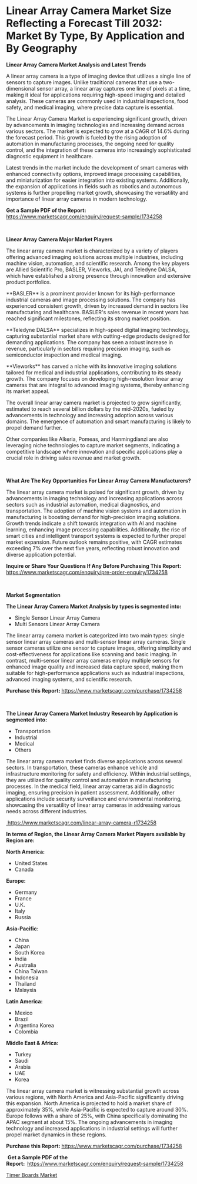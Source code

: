 <p><h1>Linear Array Camera Market Size Reflecting a Forecast Till 2032: Market By Type, By Application and By Geography</h1></p><p><strong>Linear Array Camera Market Analysis and Latest Trends</strong></p>
<p><p>A linear array camera is a type of imaging device that utilizes a single line of sensors to capture images. Unlike traditional cameras that use a two-dimensional sensor array, a linear array captures one line of pixels at a time, making it ideal for applications requiring high-speed imaging and detailed analysis. These cameras are commonly used in industrial inspections, food safety, and medical imaging, where precise data capture is essential.</p><p>The Linear Array Camera Market is experiencing significant growth, driven by advancements in imaging technologies and increasing demand across various sectors. The market is expected to grow at a CAGR of 14.6% during the forecast period. This growth is fueled by the rising adoption of automation in manufacturing processes, the ongoing need for quality control, and the integration of these cameras into increasingly sophisticated diagnostic equipment in healthcare.</p><p>Latest trends in the market include the development of smart cameras with enhanced connectivity options, improved image processing capabilities, and miniaturization for easier integration into existing systems. Additionally, the expansion of applications in fields such as robotics and autonomous systems is further propelling market growth, showcasing the versatility and importance of linear array cameras in modern technology.</p></p>
<p><strong>Get a Sample PDF of the Report:&nbsp;</strong> <a href="https://www.marketscagr.com/enquiry/request-sample/1734258?utm_campaign=2301&utm_medium=2&utm_source=Github&utm_content=ia&utm_term=22022025&utm_id=linear-array-camera">https://www.marketscagr.com/enquiry/request-sample/1734258</a></p>
<p>&nbsp;</p>
<p><strong>Linear Array Camera Major Market Players</strong></p>
<p><p>The linear array camera market is characterized by a variety of players offering advanced imaging solutions across multiple industries, including machine vision, automation, and scientific research. Among the key players are Allied Scientific Pro, BASLER, Vieworks, JAI, and Teledyne DALSA, which have established a strong presence through innovation and extensive product portfolios.</p><p>**BASLER** is a prominent provider known for its high-performance industrial cameras and image processing solutions. The company has experienced consistent growth, driven by increased demand in sectors like manufacturing and healthcare. BASLER's sales revenue in recent years has reached significant milestones, reflecting its strong market position.</p><p>**Teledyne DALSA** specializes in high-speed digital imaging technology, capturing substantial market share with cutting-edge products designed for demanding applications. The company has seen a robust increase in revenue, particularly in sectors requiring precision imaging, such as semiconductor inspection and medical imaging.</p><p>**Vieworks** has carved a niche with its innovative imaging solutions tailored for medical and industrial applications, contributing to its steady growth. The company focuses on developing high-resolution linear array cameras that are integral to advanced imaging systems, thereby enhancing its market appeal.</p><p>The overall linear array camera market is projected to grow significantly, estimated to reach several billion dollars by the mid-2020s, fueled by advancements in technology and increasing adoption across various domains. The emergence of automation and smart manufacturing is likely to propel demand further.</p><p>Other companies like Alkeria, Pomeas, and Hanmingdianzi are also leveraging niche technologies to capture market segments, indicating a competitive landscape where innovation and specific applications play a crucial role in driving sales revenue and market growth.</p></p>
<p>&nbsp;</p>
<p><strong>What Are The Key Opportunities For Linear Array Camera Manufacturers?</strong></p>
<p><p>The linear array camera market is poised for significant growth, driven by advancements in imaging technology and increasing applications across sectors such as industrial automation, medical diagnostics, and transportation. The adoption of machine vision systems and automation in manufacturing is boosting demand for high-precision imaging solutions. Growth trends indicate a shift towards integration with AI and machine learning, enhancing image processing capabilities. Additionally, the rise of smart cities and intelligent transport systems is expected to further propel market expansion. Future outlook remains positive, with CAGR estimates exceeding 7% over the next five years, reflecting robust innovation and diverse application potential.</p></p>
<p><strong>Inquire or Share Your Questions If Any Before Purchasing This Report:</strong> <a href="https://www.marketscagr.com/enquiry/pre-order-enquiry/1734258?utm_campaign=2301&utm_medium=2&utm_source=Github&utm_content=ia&utm_term=22022025&utm_id=linear-array-camera">https://www.marketscagr.com/enquiry/pre-order-enquiry/1734258</a></p>
<p>&nbsp;</p>
<p><strong>Market Segmentation</strong></p>
<p><strong>The Linear Array Camera Market Analysis by types is segmented into:</strong></p>
<p><ul><li>Single Sensor Linear Array Camera</li><li>Multi Sensors Linear Array Camera</li></ul></p>
<p><p>The linear array camera market is categorized into two main types: single sensor linear array cameras and multi-sensor linear array cameras. Single sensor cameras utilize one sensor to capture images, offering simplicity and cost-effectiveness for applications like scanning and basic imaging. In contrast, multi-sensor linear array cameras employ multiple sensors for enhanced image quality and increased data capture speed, making them suitable for high-performance applications such as industrial inspections, advanced imaging systems, and scientific research.</p></p>
<p><strong>Purchase this Report:&nbsp;</strong><a href="https://www.marketscagr.com/purchase/1734258?utm_campaign=2301&utm_medium=2&utm_source=Github&utm_content=ia&utm_term=22022025&utm_id=linear-array-camera">https://www.marketscagr.com/purchase/1734258</a></p>
<p>&nbsp;</p>
<p><strong>The Linear Array Camera Market Industry Research by Application is segmented into:</strong></p>
<p><ul><li>Transportation</li><li>Industrial</li><li>Medical</li><li>Others</li></ul></p>
<p><p>The linear array camera market finds diverse applications across several sectors. In transportation, these cameras enhance vehicle and infrastructure monitoring for safety and efficiency. Within industrial settings, they are utilized for quality control and automation in manufacturing processes. In the medical field, linear array cameras aid in diagnostic imaging, ensuring precision in patient assessment. Additionally, other applications include security surveillance and environmental monitoring, showcasing the versatility of linear array cameras in addressing various needs across different industries.</p></p>
<p><a href="https://www.marketscagr.com/linear-array-camera-r1734258?utm_campaign=2301&utm_medium=2&utm_source=Github&utm_content=ia&utm_term=22022025&utm_id=linear-array-camera">&nbsp;https://www.marketscagr.com/linear-array-camera-r1734258</a></p>
<p><strong>In terms of Region, the Linear Array Camera Market Players available by Region are:</strong></p>
<p>
    <p> <strong> North America: </strong>
        <ul>
            <li>United States</li>
            <li>Canada</li>
        </ul>
        </p> 
    <p> <strong> Europe: </strong>
        <ul>
            <li>Germany</li>
            <li>France</li>
            <li>U.K.</li>
            <li>Italy</li>
            <li>Russia</li>
        </ul>
        </p> 
    <p> <strong> Asia-Pacific: </strong>
        <ul>
            <li>China</li>
            <li>Japan</li>
            <li>South Korea</li>
            <li>India</li>
            <li>Australia</li>
            <li>China Taiwan</li>
            <li>Indonesia</li>
            <li>Thailand</li>
            <li>Malaysia</li>
        </ul>
        </p> 
    <p> <strong> Latin America: </strong>
        <ul>
            <li>Mexico</li>
            <li>Brazil</li>
            <li>Argentina Korea</li>
            <li>Colombia</li>
        </ul>
        </p> 
    <p> <strong> Middle East & Africa: </strong>
        <ul>
            <li>Turkey</li>
            <li>Saudi</li>
            <li>Arabia</li>
            <li>UAE</li>
            <li>Korea</li>
        </ul>
    </p>
    </p>
<p><p>The linear array camera market is witnessing substantial growth across various regions, with North America and Asia-Pacific significantly driving this expansion. North America is projected to hold a market share of approximately 35%, while Asia-Pacific is expected to capture around 30%. Europe follows with a share of 25%, with China specifically dominating the APAC segment at about 15%. The ongoing advancements in imaging technology and increased applications in industrial settings will further propel market dynamics in these regions.</p></p>
<p><strong>Purchase this Report: </strong><a href="https://www.marketscagr.com/purchase/1734258?utm_campaign=2301&utm_medium=2&utm_source=Github&utm_content=ia&utm_term=22022025&utm_id=linear-array-camera">https://www.marketscagr.com/purchase/1734258</a></p>
<p>&nbsp;<strong>Get a Sample PDF of the Report:&nbsp;&nbsp;</strong><a href="https://www.marketscagr.com/enquiry/request-sample/1734258?utm_campaign=2301&utm_medium=2&utm_source=Github&utm_content=ia&utm_term=22022025&utm_id=linear-array-camera">https://www.marketscagr.com/enquiry/request-sample/1734258</a></p>
<p><strong></strong></p>
<p><p><a href="https://github.com/sca704osol/Market-Research-Report-List-1/blob/main/timer-boards-market.md?utm_campaign=2301&utm_medium=2&utm_source=Github&utm_content=ia&utm_term=22022025&utm_id=linear-array-camera">Timer Boards Market</a></p></p>